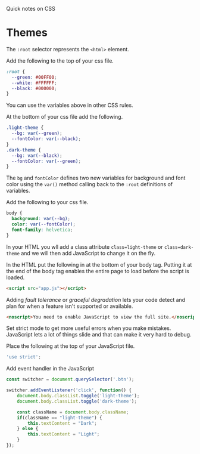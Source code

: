Quick notes on CSS

# Themes
The `:root` selector represents the `<html>` element.

Add the following to the top of your css file.

```css
:root {
  --green: #00FF00;
  --white: #FFFFFF;
  --black: #000000;
}
```

You can use the variables above in other CSS rules.

At the bottom of your css file add the following.

```css
.light-theme {
  --bg: var(--green);
  --fontColor: var(--black);
}
.dark-theme {
  --bg: var(--black);
  --fontColor: var(--green);
}
```

The `bg` and `fontColor` defines two new variables for background and font color using the `var()` method calling back to the `:root` definitions of variables.

Add the following to your css file.

```css
body {
  background: var(--bg);
  color: var(--fontColor);
  font-family: helvetica;
}
```

In your HTML you wll add a class attribute `class=light-theme` or `class=dark-theme` and we will then add JavaScript to change it on the fly.

In the HTML put the following in at the bottom of your body tag. Putting it at the end of the body tag enables the entire page to load before the script is loaded.

```html
<script src="app.js"></script>
```

Adding *fault tolerance* or *graceful degradation* lets your code detect and plan for when a feature isn't supported or available.

```html
<noscript>You need to enable JavaScript to view the full site.</noscript>
```

Set strict mode to get more useful errors when you make mistakes. JavaScript lets a lot of things slide and that can make it very hard to debug.

Place the following at the top of your JavaScript file.

```javascript
'use strict';
```

Add event handler in the JavaScript

```javascript
const switcher = document.querySelector('.btn');

switcher.addEventListener('click', function() {
    document.body.classList.toggle('light-theme');
    document.body.classList.toggle('dark-theme');

    const className = document.body.className;
    if(className == "light-theme") {
        this.textContent = "Dark";
    } else {
        this.textContent = "Light";
    }
});
```
